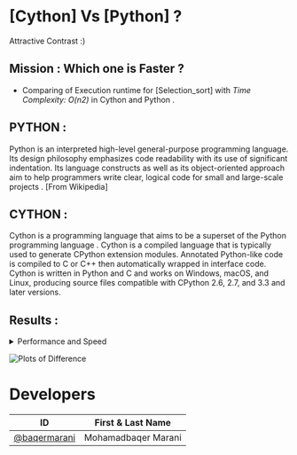 # [Cython] Vs [Python] ?
Attractive Contrast :)


## Mission : Which one is Faster ?
* Comparing of Execution runtime for [Selection_sort] with *Time Complexity: O(n2)* in Cython and Python . 

## PYTHON :
 Python is an interpreted high-level general-purpose programming language. Its design philosophy emphasizes code readability with its use of significant indentation.
 Its language constructs as well as its object-oriented approach aim to help programmers write clear, logical code for small and large-scale projects . [From Wikipedia]

## CYTHON : 
 Cython is a programming language that aims to be a superset of the Python programming language .
 Cython is a compiled language that is typically used to generate CPython extension modules.
 Annotated Python-like code is compiled to C or C++ then automatically wrapped in interface code.
 Cython is written in Python and C and works on Windows, macOS, and Linux, producing source files compatible with CPython 2.6, 2.7, and 3.3 and later versions. 
 
## Results :
<details>
 <summary markdown="span">Performance and Speed</summary> 
 As mentioned earlier, Python is an interpreted programming language, whereas Cython is a compiled programming language. Despite being a superset of Python, Cython is much faster than Python. It improves Python code execution speed significantly by compiling Python code into C code. The compilation further helps developers to run the Python programs smoothly without deploying additional computing resources. Hence, many programmers to opt for Cython to write concise and readable code in Python that perform as faster as C code.
 </details>

![Plots of Difference](https://s4.uupload.ir/files/myplot_u4tu.png)
 
 

 










# Developers
ID | First & Last Name
------------ | -------------
[@baqermarani](https://github.com/baqermarani) | Mohamadbaqer Marani
